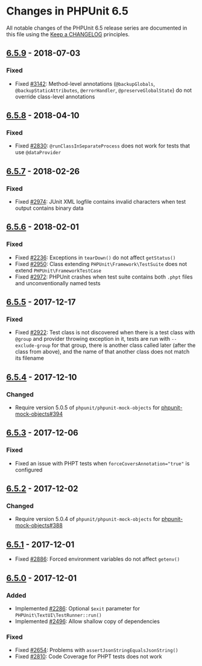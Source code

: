 # Changes in PHPUnit 6.5

All notable changes of the PHPUnit 6.5 release series are documented in this file using the [Keep a CHANGELOG](http://keepachangelog.com/) principles.

## [6.5.9] - 2018-07-03

### Fixed

* Fixed [#3142](https://github.com/sebastianbergmann/phpunit/issues/3142): Method-level annotations (`@backupGlobals`, `@backupStaticAttributes`, `@errorHandler`, `@preserveGlobalState`) do not override class-level annotations

## [6.5.8] - 2018-04-10

### Fixed

* Fixed [#2830](https://github.com/sebastianbergmann/phpunit/issues/2830): `@runClassInSeparateProcess` does not work for tests that use `@dataProvider`

## [6.5.7] - 2018-02-26

### Fixed

* Fixed [#2974](https://github.com/sebastianbergmann/phpunit/issues/2974): JUnit XML logfile contains invalid characters when test output contains binary data

## [6.5.6] - 2018-02-01

### Fixed

* Fixed [#2236](https://github.com/sebastianbergmann/phpunit/issues/2236): Exceptions in `tearDown()` do not affect `getStatus()`
* Fixed [#2950](https://github.com/sebastianbergmann/phpunit/issues/2950): Class extending `PHPUnit\Framework\TestSuite` does not extend `PHPUnit\FrameworkTestCase`
* Fixed [#2972](https://github.com/sebastianbergmann/phpunit/issues/2972): PHPUnit crashes when test suite contains both `.phpt` files and unconventionally named tests

## [6.5.5] - 2017-12-17

### Fixed

* Fixed [#2922](https://github.com/sebastianbergmann/phpunit/issues/2922): Test class is not discovered when there is a test class with `@group` and provider throwing exception in it, tests are run with `--exclude-group` for that group, there is another class called later (after the class from above), and the name of that another class does not match its filename

## [6.5.4] - 2017-12-10

### Changed

* Require version 5.0.5 of `phpunit/phpunit-mock-objects` for [phpunit-mock-objects#394](https://github.com/sebastianbergmann/phpunit-mock-objects/issues/394)

## [6.5.3] - 2017-12-06

### Fixed

* Fixed an issue with PHPT tests when `forceCoversAnnotation="true"` is configured

## [6.5.2] - 2017-12-02

### Changed

* Require version 5.0.4 of `phpunit/phpunit-mock-objects` for [phpunit-mock-objects#388](https://github.com/sebastianbergmann/phpunit-mock-objects/issues/388)

## [6.5.1] - 2017-12-01

* Fixed [#2886](https://github.com/sebastianbergmann/phpunit/pull/2886): Forced environment variables do not affect `getenv()`

## [6.5.0] - 2017-12-01

### Added

* Implemented [#2286](https://github.com/sebastianbergmann/phpunit/issues/2286): Optional `$exit` parameter for `PHPUnit\TextUI\TestRunner::run()`
* Implemented [#2496](https://github.com/sebastianbergmann/phpunit/issues/2496): Allow shallow copy of dependencies

### Fixed

* Fixed [#2654](https://github.com/sebastianbergmann/phpunit/issues/2654): Problems with `assertJsonStringEqualsJsonString()`
* Fixed [#2810](https://github.com/sebastianbergmann/phpunit/pull/2810): Code Coverage for PHPT tests does not work

[6.5.9]: https://github.com/sebastianbergmann/phpunit/compare/6.5.8...6.5.9
[6.5.8]: https://github.com/sebastianbergmann/phpunit/compare/6.5.7...6.5.8
[6.5.7]: https://github.com/sebastianbergmann/phpunit/compare/6.5.6...6.5.7
[6.5.6]: https://github.com/sebastianbergmann/phpunit/compare/6.5.5...6.5.6
[6.5.5]: https://github.com/sebastianbergmann/phpunit/compare/6.5.4...6.5.5
[6.5.4]: https://github.com/sebastianbergmann/phpunit/compare/6.5.3...6.5.4
[6.5.3]: https://github.com/sebastianbergmann/phpunit/compare/6.5.2...6.5.3
[6.5.2]: https://github.com/sebastianbergmann/phpunit/compare/6.5.1...6.5.2
[6.5.1]: https://github.com/sebastianbergmann/phpunit/compare/6.5.0...6.5.1
[6.5.0]: https://github.com/sebastianbergmann/phpunit/compare/6.4...6.5.0

